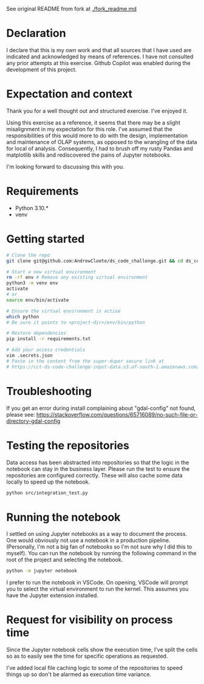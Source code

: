 See original README from fork at [./fork_readme.md](./fork_readme.md)

# Declaration
I declare that this is my own work and that all sources that I have used are
indicated and acknowledged by means of references. I have not consulted any
prior attempts at this exercise. Github Copilot was enabled during the
development of this project. 

# Expectation and context
Thank you for a well thought out and structured exercise. I've enjoyed it.

Using this exercise as a reference, it seems that there may be a slight
misalignment in my expectation for this role. I've assumed that the
responsibilities of this would more to do with the design, implementation and
maintenance of OLAP systems, as opposed to the wrangling of the data for local
of analysis. Consequently, I had to brush off my rusty Pandas and matplotlib
skills and rediscovered the pains of Jupyter notebooks. 

I'm looking forward to discussing this with you.

# Requirements
- Python 3.10.* 
- venv

# Getting started
```sh
# Clone the repo
git clone git@github.com:AndrewCloete/ds_code_challenge.git && cd ds_code_challenge

# Start a new virtual environment
rm -rf env # Remove any existing virtual environment
python3 -m venv env
activate
# or
source env/bin/activate

# Ensure the virtual environment is active
which python
# Be sure it points to <project-dir>/env/bin/python

# Restore dependencies
pip install -r requirements.txt

# Add your access credentials
vim .secrets.json
# Paste in the content from the super-duper secure link at
# https://cct-ds-code-challenge-input-data.s3.af-south-1.amazonaws.com/ds_code_challenge_creds.json
```

# Troubleshooting
If you get an error during install complaining about "gdal-config" not found,
please see:
https://stackoverflow.com/questions/65716089/no-such-file-or-directory-gdal-config

# Testing the repositories
Data access has been abstracted into repositories so that the logic in the notebook can stay in the business layer. Please run the test to ensure the repositories are configured correctly. These will also cache some data locally to speed up the notebook. 
```sh
python src/integration_test.py
```

# Running the notebook
I settled on using Jupyter notebooks as a way to document the process. One would
obviously not use a notebook in a production pipeline. (Personally, I'm not a
big fan of notebooks so I'm not sure why I did this to myself). You can run the
notebook by running the following command in the root of the project and
selecting the notebook.
```sh
python -m jupyter notebook
```
I prefer to run the notebook in VSCode. On opening, VSCode will prompt you to select the virtual environment to run the kernel. This assumes you have the Jupyter extension installed. 


# Request for visibility on process time
Since the Jupyter notebook cells show the execution time, I've split the cells
so as to easily see the time for specific operations as requested.

I've added local file caching logic to some of the repositories to speed things up so don't be alarmed as execution time variance.
